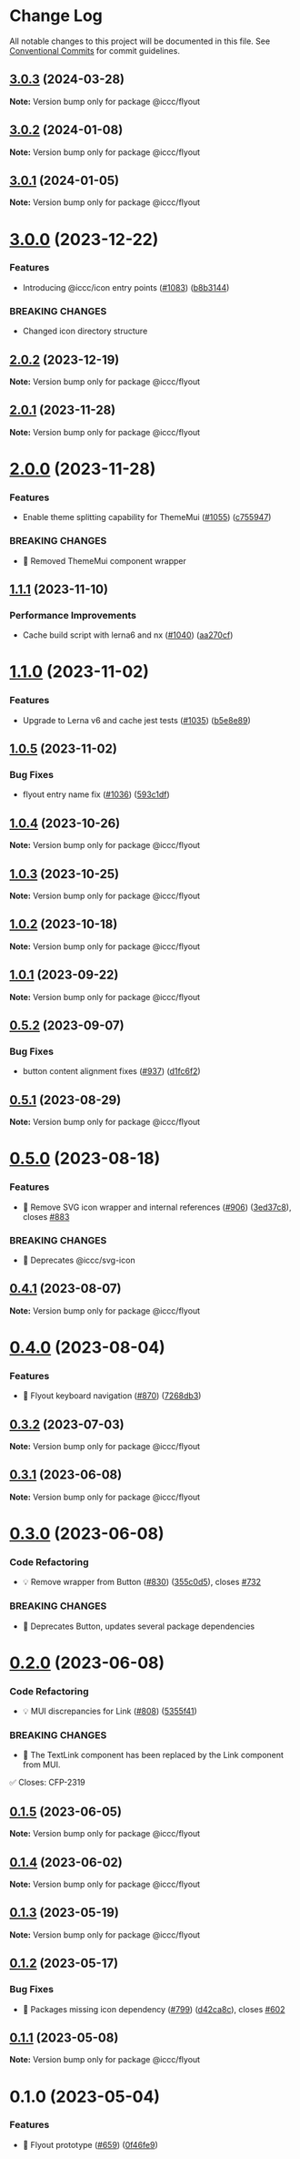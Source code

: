 # Change Log

All notable changes to this project will be documented in this file.
See [Conventional Commits](https://conventionalcommits.org) for commit guidelines.

## [3.0.3](https://git.autodesk.com/dpe/iccc/compare/@iccc/flyout@3.0.2...@iccc/flyout@3.0.3) (2024-03-28)

**Note:** Version bump only for package @iccc/flyout





## [3.0.2](https://git.autodesk.com/dpe/iccc/compare/@iccc/flyout@3.0.1...@iccc/flyout@3.0.2) (2024-01-08)

**Note:** Version bump only for package @iccc/flyout





## [3.0.1](https://git.autodesk.com/dpe/iccc/compare/@iccc/flyout@3.0.0...@iccc/flyout@3.0.1) (2024-01-05)

**Note:** Version bump only for package @iccc/flyout





# [3.0.0](https://git.autodesk.com/dpe/iccc/compare/@iccc/flyout@2.0.2...@iccc/flyout@3.0.0) (2023-12-22)


### Features

* Introducing @iccc/icon entry points ([#1083](https://git.autodesk.com/dpe/iccc/issues/1083)) ([b8b3144](https://git.autodesk.com/dpe/iccc/commits/b8b3144c5673221a119c4f9d30e552f959fdc51a))


### BREAKING CHANGES

* Changed icon directory structure





## [2.0.2](https://git.autodesk.com/dpe/iccc/compare/@iccc/flyout@2.0.1...@iccc/flyout@2.0.2) (2023-12-19)

**Note:** Version bump only for package @iccc/flyout





## [2.0.1](https://git.autodesk.com/dpe/iccc/compare/@iccc/flyout@2.0.0...@iccc/flyout@2.0.1) (2023-11-28)

**Note:** Version bump only for package @iccc/flyout





# [2.0.0](https://git.autodesk.com/dpe/iccc/compare/@iccc/flyout@1.1.1...@iccc/flyout@2.0.0) (2023-11-28)


### Features

* Enable theme splitting capability for ThemeMui ([#1055](https://git.autodesk.com/dpe/iccc/issues/1055)) ([c755947](https://git.autodesk.com/dpe/iccc/commits/c755947444b2bb9a71d2759cf4a2a6338d812f3d))


### BREAKING CHANGES

* 🧨 Removed ThemeMui component wrapper





## [1.1.1](https://git.autodesk.com/dpe/iccc/compare/@iccc/flyout@1.1.0...@iccc/flyout@1.1.1) (2023-11-10)


### Performance Improvements

* Cache build script with lerna6 and nx ([#1040](https://git.autodesk.com/dpe/iccc/issues/1040)) ([aa270cf](https://git.autodesk.com/dpe/iccc/commits/aa270cf478177941e61b7fcddc3437d21cf2fa27))





# [1.1.0](https://git.autodesk.com/dpe/iccc/compare/@iccc/flyout@1.0.5...@iccc/flyout@1.1.0) (2023-11-02)


### Features

* Upgrade to Lerna v6 and cache jest tests ([#1035](https://git.autodesk.com/dpe/iccc/issues/1035)) ([b5e8e89](https://git.autodesk.com/dpe/iccc/commits/b5e8e897ff49b37c04fcb261fe3a2bf7fa1cf727))





## [1.0.5](https://git.autodesk.com//dpe/iccc/compare/@iccc/flyout@1.0.4...@iccc/flyout@1.0.5) (2023-11-02)


### Bug Fixes

* flyout entry name fix ([#1036](https://git.autodesk.com//dpe/iccc/issues/1036)) ([593c1df](https://git.autodesk.com//dpe/iccc/commits/593c1df67c6201390a5d2002c5517e929b76261c))





## [1.0.4](https://git.autodesk.com//dpe/iccc/compare/@iccc/flyout@1.0.3...@iccc/flyout@1.0.4) (2023-10-26)

**Note:** Version bump only for package @iccc/flyout





## [1.0.3](https://git.autodesk.com//dpe/iccc/compare/@iccc/flyout@1.0.2...@iccc/flyout@1.0.3) (2023-10-25)

**Note:** Version bump only for package @iccc/flyout





## [1.0.2](https://git.autodesk.com//dpe/iccc/compare/@iccc/flyout@1.0.1...@iccc/flyout@1.0.2) (2023-10-18)

**Note:** Version bump only for package @iccc/flyout





## [1.0.1](https://git.autodesk.com//dpe/iccc/compare/@iccc/flyout@0.5.2...@iccc/flyout@1.0.1) (2023-09-22)

**Note:** Version bump only for package @iccc/flyout





## [0.5.2](https://git.autodesk.com//dpe/iccc/compare/@iccc/flyout@0.5.1...@iccc/flyout@0.5.2) (2023-09-07)


### Bug Fixes

* button content alignment fixes ([#937](https://git.autodesk.com//dpe/iccc/issues/937)) ([d1fc6f2](https://git.autodesk.com//dpe/iccc/commits/d1fc6f21786208f36f6b73deda49f632d1a9645e))





## [0.5.1](https://git.autodesk.com//dpe/iccc/compare/@iccc/flyout@0.5.0...@iccc/flyout@0.5.1) (2023-08-29)

**Note:** Version bump only for package @iccc/flyout





# [0.5.0](https://git.autodesk.com//dpe/iccc/compare/@iccc/flyout@0.4.1...@iccc/flyout@0.5.0) (2023-08-18)


### Features

* 🎸 Remove SVG icon wrapper and internal references ([#906](https://git.autodesk.com//dpe/iccc/issues/906)) ([3ed37c8](https://git.autodesk.com//dpe/iccc/commits/3ed37c8b72dc830fcc62f50e86f01d2b039492e6)), closes [#883](https://git.autodesk.com//dpe/iccc/issues/883)


### BREAKING CHANGES

* 🧨 Deprecates @iccc/svg-icon





## [0.4.1](https://git.autodesk.com//dpe/iccc/compare/@iccc/flyout@0.4.0...@iccc/flyout@0.4.1) (2023-08-07)

**Note:** Version bump only for package @iccc/flyout





# [0.4.0](https://git.autodesk.com//dpe/iccc/compare/@iccc/flyout@0.3.2...@iccc/flyout@0.4.0) (2023-08-04)


### Features

* 🎸 Flyout keyboard navigation ([#870](https://git.autodesk.com//dpe/iccc/issues/870)) ([7268db3](https://git.autodesk.com//dpe/iccc/commits/7268db3919c737be9bb2fd10125eaec037d2c427))





## [0.3.2](https://git.autodesk.com//dpe/iccc/compare/@iccc/flyout@0.3.1...@iccc/flyout@0.3.2) (2023-07-03)

**Note:** Version bump only for package @iccc/flyout





## [0.3.1](https://git.autodesk.com//dpe/iccc/compare/@iccc/flyout@0.3.0...@iccc/flyout@0.3.1) (2023-06-08)

**Note:** Version bump only for package @iccc/flyout





# [0.3.0](https://git.autodesk.com//dpe/iccc/compare/@iccc/flyout@0.2.0...@iccc/flyout@0.3.0) (2023-06-08)


### Code Refactoring

* 💡 Remove wrapper from Button ([#830](https://git.autodesk.com//dpe/iccc/issues/830)) ([355c0d5](https://git.autodesk.com//dpe/iccc/commits/355c0d5f87344139f1635f55c3cd8397be6a360e)), closes [#732](https://git.autodesk.com//dpe/iccc/issues/732)


### BREAKING CHANGES

* 🧨 Deprecates Button, updates several package dependencies





# [0.2.0](https://git.autodesk.com//dpe/iccc/compare/@iccc/flyout@0.1.5...@iccc/flyout@0.2.0) (2023-06-08)


### Code Refactoring

* 💡 MUI discrepancies for Link ([#808](https://git.autodesk.com//dpe/iccc/issues/808)) ([5355f41](https://git.autodesk.com//dpe/iccc/commits/5355f41a3c761bf9fa7d87af6871b6feb68de673))


### BREAKING CHANGES

* 🧨 The TextLink component has been replaced by the Link component from MUI.

✅ Closes: CFP-2319





## [0.1.5](https://git.autodesk.com//dpe/iccc/compare/@iccc/flyout@0.1.4...@iccc/flyout@0.1.5) (2023-06-05)

**Note:** Version bump only for package @iccc/flyout





## [0.1.4](https://git.autodesk.com//dpe/iccc/compare/@iccc/flyout@0.1.3...@iccc/flyout@0.1.4) (2023-06-02)

**Note:** Version bump only for package @iccc/flyout





## [0.1.3](https://git.autodesk.com//dpe/iccc/compare/@iccc/flyout@0.1.2...@iccc/flyout@0.1.3) (2023-05-19)

**Note:** Version bump only for package @iccc/flyout





## [0.1.2](https://git.autodesk.com//dpe/iccc/compare/@iccc/flyout@0.1.1...@iccc/flyout@0.1.2) (2023-05-17)


### Bug Fixes

* 🐛 Packages missing icon dependency ([#799](https://git.autodesk.com//dpe/iccc/issues/799)) ([d42ca8c](https://git.autodesk.com//dpe/iccc/commits/d42ca8c2ae8f550dfa4aa16111c9e8b124d088c3)), closes [#602](https://git.autodesk.com//dpe/iccc/issues/602)





## [0.1.1](https://git.autodesk.com//dpe/iccc/compare/@iccc/flyout@0.1.0...@iccc/flyout@0.1.1) (2023-05-08)

**Note:** Version bump only for package @iccc/flyout





# 0.1.0 (2023-05-04)


### Features

* 🎸 Flyout prototype ([#659](https://git.autodesk.com//dpe/iccc/issues/659)) ([0f46fe9](https://git.autodesk.com//dpe/iccc/commits/0f46fe95bb8d4422a92e67c1c0bcd5f82f7c7ee7))
